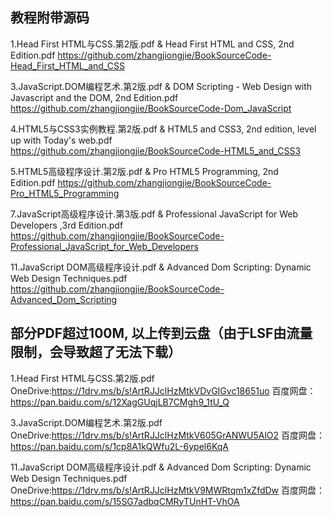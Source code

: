 ## 教程附带源码

1.Head First HTML与CSS.第2版.pdf  & Head First HTML and CSS, 2nd Edition.pdf
https://github.com/zhangjiongjie/BookSourceCode-Head_First_HTML_and_CSS

3.JavaScript.DOM编程艺术.第2版.pdf  & DOM Scripting - Web Design with Javascript and the DOM, 2nd Edition.pdf 
https://github.com/zhangjiongjie/BookSourceCode-Dom_JavaScript

4.HTML5与CSS3实例教程.第2版.pdf & HTML5 and CSS3, 2nd edition, level up with Today's web.pdf 
https://github.com/zhangjiongjie/BookSourceCode-HTML5_and_CSS3

5.HTML5高级程序设计.第2版.pdf & Pro HTML5 Programming, 2nd Edition.pdf 
https://github.com/zhangjiongjie/BookSourceCode-Pro_HTML5_Programming

7.JavaScript高级程序设计.第3版.pdf & Professional JavaScript for Web Developers ,3rd Edition.pdf 
https://github.com/zhangjiongjie/BookSourceCode-Professional_JavaScript_for_Web_Developers

11.JavaScript DOM高级程序设计.pdf & Advanced Dom Scripting: Dynamic Web Design Techniques.pdf
https://github.com/zhangjiongjie/BookSourceCode-Advanced_Dom_Scripting

## 部分PDF超过100M, 以上传到云盘（由于LSF由流量限制，会导致超了无法下载）
1.Head First HTML与CSS.第2版.pdf
OneDrive:https://1drv.ms/b/s!ArtRJJclHzMtkVDvGIGvc18651uo
百度网盘：https://pan.baidu.com/s/12XagGUqjLB7CMgh9_1tU_Q

3.JavaScript.DOM编程艺术.第2版.pdf
OneDrive:https://1drv.ms/b/s!ArtRJJclHzMtkV605GrANWU5AlO2
百度网盘：https://pan.baidu.com/s/1cp8A1kQWfu2L-6ypel6KqA

11.JavaScript DOM高级程序设计.pdf & Advanced Dom Scripting: Dynamic Web Design Techniques.pdf
OneDrive:https://1drv.ms/b/s!ArtRJJclHzMtkV9MWRtqm1xZfdDw
百度网盘：https://pan.baidu.com/s/15SG7adbqCMRyTUnHT-VhOA

